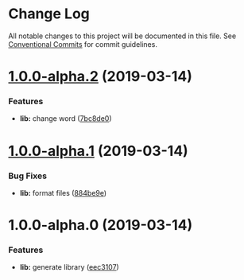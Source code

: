 # Change Log

All notable changes to this project will be documented in this file.
See [Conventional Commits](https://conventionalcommits.org) for commit guidelines.

# [1.0.0-alpha.2](https://github.com/KOHETs/angular-lerna/compare/kohets-lib@1.0.0-alpha.1...kohets-lib@1.0.0-alpha.2) (2019-03-14)


### Features

* **lib:** change word ([7bc8de0](https://github.com/KOHETs/angular-lerna/commit/7bc8de0))





# [1.0.0-alpha.1](https://github.com/KOHETs/angular-lerna/compare/kohets-lib@1.0.0-alpha.0...kohets-lib@1.0.0-alpha.1) (2019-03-14)


### Bug Fixes

* **lib:** format files ([884be9e](https://github.com/KOHETs/angular-lerna/commit/884be9e))





# 1.0.0-alpha.0 (2019-03-14)


### Features

* **lib:** generate library ([eec3107](https://github.com/KOHETs/angular-lerna/commit/eec3107))
